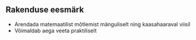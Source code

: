 ## Rakenduse eesmärk
* Arendada matemaatilist mõtlemist mänguliselt ning kaasahaaraval viisil
* Võimaldab aega veeta praktiliselt 
